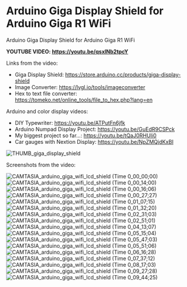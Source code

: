 # Arduino Giga Display Shield for Arduino Giga R1 WiFi
Arduino Giga Display Shield for Arduino Giga R1 WiFi

**YOUTUBE VIDEO: https://youtu.be/qsxlNb2tpcY**





Links from the video:
- Giga Display Shield: https://store.arduino.cc/products/giga-display-shield
- Image Converter: https://lvgl.io/tools/imageconverter
- Hex to text file converter: https://tomeko.net/online_tools/file_to_hex.php?lang=en



Arduino and color display videos:
- DIY Typewriter: https://youtu.be/ATPutFn6jfk
- Arduino Numpad Display Project: https://youtu.be/GuEdR9CSPck
- My biggest project so far...: https://youtu.be/tQaJ0RHUIi0
- Car gauges with Nextion Display: https://youtu.be/NpZMQjdKxBI



![THUMB_giga_display_shield](https://github.com/upiir/arduino_giga_display_shield/assets/117754156/4414b1ed-f33e-4c24-85a0-c7f9d8bfd3a9)




Screenshots from the video:

![CAMTASIA_arduino_giga_wifi_lcd_shield (Time 0_00_00;00)](https://github.com/upiir/arduino_giga_display_shield/assets/117754156/35ae9a4e-8155-4bcb-95ea-a1983698e032)
![CAMTASIA_arduino_giga_wifi_lcd_shield (Time 0_00_14;00)](https://github.com/upiir/arduino_giga_display_shield/assets/117754156/8c0609b5-e719-40e8-a466-ca1ff45e4f8f)
![CAMTASIA_arduino_giga_wifi_lcd_shield (Time 0_00_16;06)](https://github.com/upiir/arduino_giga_display_shield/assets/117754156/76c097e2-d683-4036-99df-df4b7cb6bf9c)
![CAMTASIA_arduino_giga_wifi_lcd_shield (Time 0_00_27;27)](https://github.com/upiir/arduino_giga_display_shield/assets/117754156/88c38735-6c2d-4a3b-85c5-89e1eed143e3)
![CAMTASIA_arduino_giga_wifi_lcd_shield (Time 0_01_07;15)](https://github.com/upiir/arduino_giga_display_shield/assets/117754156/cd3a8a26-c99f-4f96-9164-c419a6483976)
![CAMTASIA_arduino_giga_wifi_lcd_shield (Time 0_01_32;20)](https://github.com/upiir/arduino_giga_display_shield/assets/117754156/e34422e8-be2a-4dff-a31b-5226656ee436)
![CAMTASIA_arduino_giga_wifi_lcd_shield (Time 0_02_31;03)](https://github.com/upiir/arduino_giga_display_shield/assets/117754156/19875657-e363-434f-8a3b-eb3bc0920a55)
![CAMTASIA_arduino_giga_wifi_lcd_shield (Time 0_02_51;01)](https://github.com/upiir/arduino_giga_display_shield/assets/117754156/9bf58c5c-4048-41c1-802c-bff5eb19703f)
![CAMTASIA_arduino_giga_wifi_lcd_shield (Time 0_04_13;07)](https://github.com/upiir/arduino_giga_display_shield/assets/117754156/25ac9bff-00a5-41b5-bb17-bbba9e4c1eef)
![CAMTASIA_arduino_giga_wifi_lcd_shield (Time 0_05_15;04)](https://github.com/upiir/arduino_giga_display_shield/assets/117754156/ef562c74-3326-4f38-9192-5640b60db5e4)
![CAMTASIA_arduino_giga_wifi_lcd_shield (Time 0_05_47;03)](https://github.com/upiir/arduino_giga_display_shield/assets/117754156/d432570d-2a65-4fc6-b611-b4298f7e7c87)
![CAMTASIA_arduino_giga_wifi_lcd_shield (Time 0_05_51;06)](https://github.com/upiir/arduino_giga_display_shield/assets/117754156/3202846f-e4e0-49c9-a70a-48ba9af1d263)
![CAMTASIA_arduino_giga_wifi_lcd_shield (Time 0_06_16;28)](https://github.com/upiir/arduino_giga_display_shield/assets/117754156/76060954-9a69-4bd9-b936-ae231d3d655f)
![CAMTASIA_arduino_giga_wifi_lcd_shield (Time 0_07_37;12)](https://github.com/upiir/arduino_giga_display_shield/assets/117754156/15bb930a-f0db-4668-8a4a-af74ae410791)
![CAMTASIA_arduino_giga_wifi_lcd_shield (Time 0_08_17;03)](https://github.com/upiir/arduino_giga_display_shield/assets/117754156/f0623de2-0496-442c-9759-978071b20bad)
![CAMTASIA_arduino_giga_wifi_lcd_shield (Time 0_09_27;28)](https://github.com/upiir/arduino_giga_display_shield/assets/117754156/e95a22dc-7ec3-41d7-8307-9efa0108a31a)
![CAMTASIA_arduino_giga_wifi_lcd_shield (Time 0_09_44;25)](https://github.com/upiir/arduino_giga_display_shield/assets/117754156/9b6ee30b-7293-4188-bec7-1fa684592ce1)

